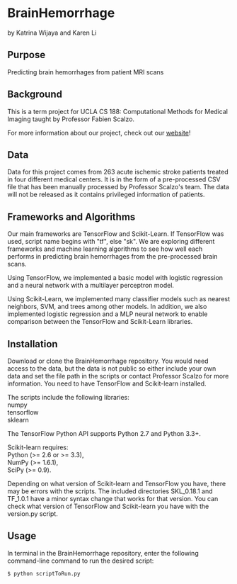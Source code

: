 # BrainHemorrhage
by Katrina Wijaya and Karen Li

## Purpose
Predicting brain hemorrhages from patient MRI scans

## Background
This is a term project for UCLA CS 188: Computational Methods for Medical Imaging taught by Professor Fabien Scalzo.

For more information about our project, check out our [website](https://predictingbrainhemorrhages.wordpress.com/)!

## Data
Data for this project comes from 263 acute ischemic stroke patients treated in four different medical centers. It is in the form of a pre-processed CSV file that has been manually processed by Professor Scalzo's team. The data will not be released as it contains privileged information of patients.

## Frameworks and Algorithms
Our main frameworks are TensorFlow and Scikit-Learn. If TensorFlow was used, script name begins with "tf", else "sk". We are exploring different frameworks and machine learning algorithms to see how well each performs in predicting brain hemorrhages from the pre-processed brain scans.

Using TensorFlow, we implemented a basic model with logistic regression and a neural network with a multilayer perceptron model.

Using Scikit-Learn, we implemented many classifier models such as nearest neighbors, SVM, and trees among other models. In addition, we also implemented logistic regression and a MLP neural network to enable comparison between the TensorFlow and Scikit-Learn libraries.

## Installation
Download or clone the BrainHemorrhage repository. You would need access to the data, but the data is not public so either include your own data and set the file path in the scripts or contact Professor Scalzo for more information. You need to have TensorFlow and Scikit-learn installed.

The scripts include the following libraries:  
numpy  
tensorflow  
sklearn 

The TensorFlow Python API supports Python 2.7 and Python 3.3+.

Scikit-learn requires:  
Python (>= 2.6 or >= 3.3),  
NumPy (>= 1.6.1),  
SciPy (>= 0.9).  

Depending on what version of Scikit-learn and TensorFlow you have, there may be errors with the scripts. The included directories SKL_0.18.1 and TF_1.0.1 have a minor syntax change that works for that version. You can check what version of TensorFlow and Scikit-learn you have with the version.py script. 

## Usage

In terminal in the BrainHemorrhage repository, enter the following command-line command to run the desired script:

```
$ python scriptToRun.py
```
